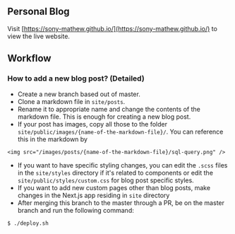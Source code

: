 ## Personal Blog
Visit [https://sony-mathew.github.io/](https://sony-mathew.github.io/) to view the live website.

## Workflow

### How to add a new blog post? (Detailed)
* Create a new branch based out of master.
* Clone a markdown file in `site/posts`.
* Rename it to appropriate name and change the contents of the markdown file. This is enough for creating a new blog post.
* If your post has images, copy all those to the folder `site/public/images/{name-of-the-markdown-file}/`. You can reference this in the markdown by
```
<img src="/images/posts/{name-of-the-markdown-file}/sql-query.png" />
```
* If you want to have specific styling changes, you can edit the `.scss` files in the `site/styles` directory if it's related to components or edit the `site/public/styles/custom.css` for blog post specific styles.
* If you want to add new custom pages other than blog posts, make changes in the Next.js app residing in `site` directory
* After merging this branch to the master through a PR, be on the master branch and run the following command:
```
$ ./deploy.sh
```